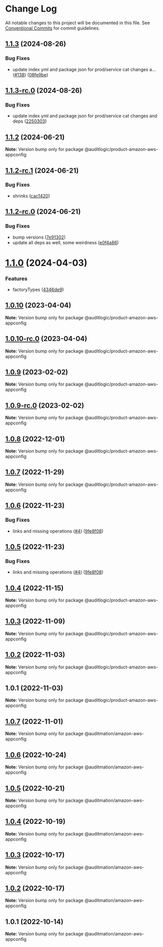 # Change Log

All notable changes to this project will be documented in this file.
See [Conventional Commits](https://conventionalcommits.org) for commit guidelines.

## [1.1.3](https://github.com/auditlogic/product/compare/@auditlogic/product-amazon-aws-appconfig@1.1.2...@auditlogic/product-amazon-aws-appconfig@1.1.3) (2024-08-26)


### Bug Fixes

* update index yml and package json for prod/service cat changes a… ([#138](https://github.com/auditlogic/product/issues/138)) ([08fe9be](https://github.com/auditlogic/product/commit/08fe9beb1c8457462a19bc69caa02e6212d97e1a))





## [1.1.3-rc.0](https://github.com/auditlogic/product/compare/@auditlogic/product-amazon-aws-appconfig@1.1.2...@auditlogic/product-amazon-aws-appconfig@1.1.3-rc.0) (2024-08-26)


### Bug Fixes

* update index yml and package json for prod/service cat changes and deps ([2250303](https://github.com/auditlogic/product/commit/225030363a363608240135b7ebed386b28f01e4b))





## [1.1.2](https://github.com/auditlogic/product/compare/@auditlogic/product-amazon-aws-appconfig@1.1.2-rc.1...@auditlogic/product-amazon-aws-appconfig@1.1.2) (2024-06-21)

**Note:** Version bump only for package @auditlogic/product-amazon-aws-appconfig





## [1.1.2-rc.1](https://github.com/auditlogic/product/compare/@auditlogic/product-amazon-aws-appconfig@1.1.2-rc.0...@auditlogic/product-amazon-aws-appconfig@1.1.2-rc.1) (2024-06-21)


### Bug Fixes

* shrinks ([cac1420](https://github.com/auditlogic/product/commit/cac14200fefcd8183ab69fe89a47bd3f70f563e9))





## [1.1.2-rc.0](https://github.com/auditlogic/product/compare/@auditlogic/product-amazon-aws-appconfig@1.1.0...@auditlogic/product-amazon-aws-appconfig@1.1.2-rc.0) (2024-06-21)


### Bug Fixes

* bump versions ([7e91302](https://github.com/auditlogic/product/commit/7e913023b8b312150ed7762c32fbbe616be71de5))
* update all deps as well, some weirdness ([e0f4a86](https://github.com/auditlogic/product/commit/e0f4a864714e2d3de6bbf3da014d5312fe53be2f))





# [1.1.0](https://github.com/auditlogic/product/compare/@auditlogic/product-amazon-aws-appconfig@1.0.10...@auditlogic/product-amazon-aws-appconfig@1.1.0) (2024-04-03)


### Features

* factoryTypes ([4346de9](https://github.com/auditlogic/product/commit/4346de92693aee892fccf725338ffc7b80ab182b))





## [1.0.10](https://github.com/auditlogic/product/compare/@auditlogic/product-amazon-aws-appconfig@1.0.9...@auditlogic/product-amazon-aws-appconfig@1.0.10) (2023-04-04)

**Note:** Version bump only for package @auditlogic/product-amazon-aws-appconfig





## [1.0.10-rc.0](https://github.com/auditlogic/product/compare/@auditlogic/product-amazon-aws-appconfig@1.0.9...@auditlogic/product-amazon-aws-appconfig@1.0.10-rc.0) (2023-04-04)

**Note:** Version bump only for package @auditlogic/product-amazon-aws-appconfig





## [1.0.9](https://github.com/auditlogic/product/compare/@auditlogic/product-amazon-aws-appconfig@1.0.8...@auditlogic/product-amazon-aws-appconfig@1.0.9) (2023-02-02)

**Note:** Version bump only for package @auditlogic/product-amazon-aws-appconfig





## [1.0.9-rc.0](https://github.com/auditlogic/product/compare/@auditlogic/product-amazon-aws-appconfig@1.0.8...@auditlogic/product-amazon-aws-appconfig@1.0.9-rc.0) (2023-02-02)

**Note:** Version bump only for package @auditlogic/product-amazon-aws-appconfig





## [1.0.8](https://github.com/auditlogic/product/compare/@auditlogic/product-amazon-aws-appconfig@1.0.7...@auditlogic/product-amazon-aws-appconfig@1.0.8) (2022-12-01)

**Note:** Version bump only for package @auditlogic/product-amazon-aws-appconfig





## [1.0.7](https://github.com/auditlogic/product/compare/@auditlogic/product-amazon-aws-appconfig@1.0.6...@auditlogic/product-amazon-aws-appconfig@1.0.7) (2022-11-29)

**Note:** Version bump only for package @auditlogic/product-amazon-aws-appconfig





## [1.0.6](https://github.com/auditlogic/product/compare/@auditlogic/product-amazon-aws-appconfig@1.0.4...@auditlogic/product-amazon-aws-appconfig@1.0.6) (2022-11-23)


### Bug Fixes

* links and missing operations ([#4](https://github.com/auditlogic/product/issues/4)) ([9fe8f08](https://github.com/auditlogic/product/commit/9fe8f08fe7c57fdb79f991ac35bd6ac2e7dcad38))





## [1.0.5](https://github.com/auditlogic/product/compare/@auditlogic/product-amazon-aws-appconfig@1.0.4...@auditlogic/product-amazon-aws-appconfig@1.0.5) (2022-11-23)


### Bug Fixes

* links and missing operations ([#4](https://github.com/auditlogic/product/issues/4)) ([9fe8f08](https://github.com/auditlogic/product/commit/9fe8f08fe7c57fdb79f991ac35bd6ac2e7dcad38))





## [1.0.4](https://github.com/auditlogic/product/compare/@auditlogic/product-amazon-aws-appconfig@1.0.3...@auditlogic/product-amazon-aws-appconfig@1.0.4) (2022-11-15)

**Note:** Version bump only for package @auditlogic/product-amazon-aws-appconfig





## [1.0.3](https://github.com/auditlogic/product/compare/@auditlogic/product-amazon-aws-appconfig@1.0.2...@auditlogic/product-amazon-aws-appconfig@1.0.3) (2022-11-09)

**Note:** Version bump only for package @auditlogic/product-amazon-aws-appconfig





## [1.0.2](https://github.com/auditlogic/product/compare/@auditlogic/product-amazon-aws-appconfig@1.0.1...@auditlogic/product-amazon-aws-appconfig@1.0.2) (2022-11-03)

**Note:** Version bump only for package @auditlogic/product-amazon-aws-appconfig





## 1.0.1 (2022-11-03)

**Note:** Version bump only for package @auditlogic/product-amazon-aws-appconfig





## [1.0.7](https://github.com/auditmation/store-content/compare/@auditmation/amazon-aws-appconfig@1.0.6...@auditmation/amazon-aws-appconfig@1.0.7) (2022-11-01)

**Note:** Version bump only for package @auditmation/amazon-aws-appconfig





## [1.0.6](https://github.com/auditmation/store-content/compare/@auditmation/amazon-aws-appconfig@1.0.5...@auditmation/amazon-aws-appconfig@1.0.6) (2022-10-24)

**Note:** Version bump only for package @auditmation/amazon-aws-appconfig





## [1.0.5](https://github.com/auditmation/store-content/compare/@auditmation/amazon-aws-appconfig@1.0.4...@auditmation/amazon-aws-appconfig@1.0.5) (2022-10-21)

**Note:** Version bump only for package @auditmation/amazon-aws-appconfig





## [1.0.4](https://github.com/auditmation/store-content/compare/@auditmation/amazon-aws-appconfig@1.0.3...@auditmation/amazon-aws-appconfig@1.0.4) (2022-10-19)

**Note:** Version bump only for package @auditmation/amazon-aws-appconfig





## [1.0.3](https://github.com/auditmation/store-content/compare/@auditmation/amazon-aws-appconfig@1.0.2...@auditmation/amazon-aws-appconfig@1.0.3) (2022-10-17)

**Note:** Version bump only for package @auditmation/amazon-aws-appconfig





## [1.0.2](https://github.com/auditmation/store-content/compare/@auditmation/amazon-aws-appconfig@1.0.1...@auditmation/amazon-aws-appconfig@1.0.2) (2022-10-17)

**Note:** Version bump only for package @auditmation/amazon-aws-appconfig





## 1.0.1 (2022-10-14)

**Note:** Version bump only for package @auditmation/amazon-aws-appconfig
